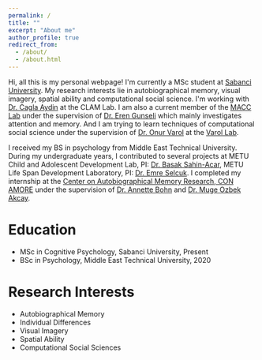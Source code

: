 ```yaml
---
permalink: /
title: ""
excerpt: "About me"
author_profile: true
redirect_from: 
  - /about/
  - /about.html
---
```


Hi, all this is my personal webpage! I'm currently a MSc student at [Sabanci University](https://www.sabanciuniv.edu/). My research interests lie in autobiographical memory, visual imagery, spatial ability and computational social science. I'm working with [Dr. Cagla Aydin](https://fass.sabanciuniv.edu/en/faculty-members/detail/1980) at the CLAM Lab. 
I am also a current member of the [MACC Lab](https://www.gunselilab.com/) under the supervision of [Dr. Eren Gunseli](http://myweb.sabanciuniv.edu/erengunseli/) which mainly investigates attention and memory. 
And I am trying to learn techniques of computational social science under the supervision of [Dr. Onur Varol](http://www.onurvarol.com/) at the [Varol Lab](http://varollab.com/).

I received my BS in psychology from Middle East Technical University. During my undergraduate years, I contributed to several projects at METU Child and Adolescent Development Lab, PI: [Dr. Basak Sahin-Acar](http://psy.metu.edu.tr/en/basak-sahin-acar), METU Life Span Development Laboratory, PI: [Dr. Emre Selcuk](http://myweb.sabanciuniv.edu/emreselcuk/). I completed my internship at the [Center on Autobiographical Memory  Research, CON AMORE](https://psy.au.dk/en/research/research-centres-and-units/conamore/) under the supervision of [Dr. Annette Bohn](https://pure.au.dk/portal/en/persons/annette-bohn(63156000-0ce0-4610-b068-ee3354380b04).html) and [Dr. Muge Ozbek Akcay](https://scholar.google.dk/citations?user=iuB-cpUAAAAJ&hl=en). 


# Education
* MSc in Cognitive Psychology, Sabanci University, Present
* BSc in Psychology, Middle East Technical University, 2020

# Research Interests 
* Autobiographical Memory
* Individual Differences
* Visual Imagery
* Spatial Ability
* Computational Social Sciences
